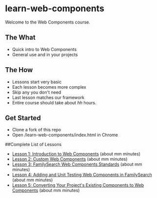# learn-web-components

Welcome to the Web Components course.

## The What
* Quick intro to Web Components
* General use and in your projects

## The How
* Lessons start very basic
* Each lesson becomes more complex
* Skip any you don't need
* Last lesson matches our framework
* Entire course should take about *hh* hours.

## Get Started
* Clone a fork of this repo
* Open /learn-web-components/index.html in Chrome


##Complete List of Lessons
* [Lesson 1: Introduction to Web Components](https://rawgit.com/live-and-learn/learn-web-components/master/index.html?whichLesson=lesson-1 "Lesson 1 about Web Components and an introduction to native Web Components.") (about mm minutes)
* [Lesson 2: Custom Web Components](https://rawgit.com/live-and-learn/learn-web-components/master/index.html?whichLesson=lesson-2 "Lesson 2 about custom web components.") (about mm minutes)
* [Lesson 3: FamilySearch Web Components Standards](https://rawgit.com/live-and-learn/learn-web-components/master/index.html?whichLesson=lesson-3 "Lesson 3 about FamilySearch Web Components Standards.") (about mm minutes)
* [Lesson 4: Adding and Unit Testing Web Components in FamilySearch](https://rawgit.com/live-and-learn/learn-web-components/master/index.html?whichLesson=lesson-4 "Lesson 4 about adding and testing FamilySearch Web Components.") (about mm minutes)
* [Lesson 5: Converting Your Project's Existing Components to Web Components](https://rawgit.com/live-and-learn/learn-web-components/master/index.html?whichLesson=lesson-5 "Lesson 5 about converting your existing components and mentoring others.") (about mm minutes)
